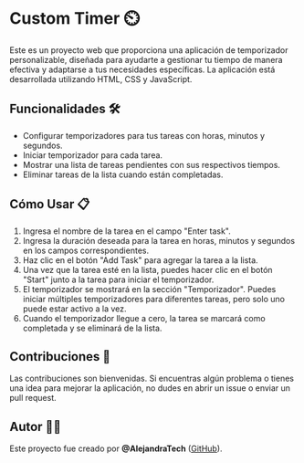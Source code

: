 # Custom Timer ⏲️

Este es un proyecto web que proporciona una aplicación de temporizador personalizable, diseñada para ayudarte a gestionar tu tiempo de manera efectiva y adaptarse a tus necesidades específicas. La aplicación está desarrollada utilizando HTML, CSS y JavaScript.

## Funcionalidades 🛠️

- Configurar temporizadores para tus tareas con horas, minutos y segundos.
- Iniciar temporizador para cada tarea.
- Mostrar una lista de tareas pendientes con sus respectivos tiempos.
- Eliminar tareas de la lista cuando están completadas.

## Cómo Usar 📋

1. Ingresa el nombre de la tarea en el campo "Enter task".
2. Ingresa la duración deseada para la tarea en horas, minutos y segundos en los campos correspondientes.
3. Haz clic en el botón "Add Task" para agregar la tarea a la lista.
4. Una vez que la tarea esté en la lista, puedes hacer clic en el botón "Start" junto a la tarea para iniciar el temporizador.
5. El temporizador se mostrará en la sección "Temporizador". Puedes iniciar múltiples temporizadores para diferentes tareas, pero solo uno puede estar activo a la vez.
6. Cuando el temporizador llegue a cero, la tarea se marcará como completada y se eliminará de la lista.

## Contribuciones 🤝

Las contribuciones son bienvenidas. Si encuentras algún problema o tienes una idea para mejorar la aplicación, no dudes en abrir un issue o enviar un pull request.

## Autor 👩‍💻

Este proyecto fue creado por **@AlejandraTech** ([GitHub](https://github.com/AlejandraTech)).
